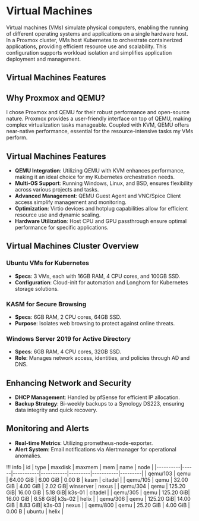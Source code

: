# Virtual Machines

Virtual machines (VMs) simulate physical computers, enabling the running of different operating systems and applications on a single hardware host. In a Proxmox cluster, VMs host Kubernetes to orchestrate containerized applications, providing efficient resource use and scalability. This configuration supports workload isolation and simplifies application deployment and management.

## Virtual Machines Features

## Why Proxmox and QEMU?

I chose Proxmox and QEMU for their robust performance and open-source nature. Proxmox provides a user-friendly interface on top of QEMU, making complex virtualization tasks manageable. Coupled with KVM, QEMU offers near-native performance, essential for the resource-intensive tasks my VMs perform.


## Virtual Machines Features

- **QEMU Integration**: Utilizing QEMU with KVM enhances performance, making it an ideal choice for my Kubernetes orchestration needs.
- **Multi-OS Support**: Running Windows, Linux, and BSD, ensures flexibility across various projects and tasks.
- **Advanced Management**: QEMU Guest Agent and VNC/Spice Client access simplify management and monitoring.
- **Optimization**: Virtio devices and hotplug capabilities allow for efficient resource use and dynamic scaling.
- **Hardware Utilization**: Host CPU and GPU passthrough ensure optimal performance for specific applications.

## Virtual Machines Cluster Overview

### Ubuntu VMs for Kubernetes

- **Specs**: 3 VMs, each with 16GB RAM, 4 CPU cores, and 100GB SSD.
- **Configuration**: Cloud-init for automation and Longhorn for Kubernetes storage solutions.

### KASM for Secure Browsing

- **Specs**: 6GB RAM, 2 CPU cores, 64GB SSD.
- **Purpose**: Isolates web browsing to protect against online threats.

### Windows Server 2019 for Active Directory

- **Specs**: 6GB RAM, 4 CPU cores, 32GB SSD.
- **Role**: Manages network access, identities, and policies through AD and DNS.

## Enhancing Network and Security

- **DHCP Management**: Handled by pfSense for efficient IP allocation.
- **Backup Strategy**: Bi-weekly backups to a Synology DS223, ensuring data integrity and quick recovery.

## Monitoring and Alerts

- **Real-time Metrics**: Utilizing prometheus-node-exporter.
- **Alert System**: Email notifications via Alertmanager for operational anomalies.

!!! info
    | id       | type | maxdisk   | maxmem    | mem     | name      | node    |
    |----------|------|-----------|-----------|---------|-----------|---------|
    | qemu/103 | qemu | 64.00 GiB | 6.00 GiB  | 0.00 B  | kasm      | citadel |
    | qemu/105 | qemu | 32.00 GiB | 4.00 GiB  | 2.02 GiB| winserver | nexus   |
    | qemu/304 | qemu | 125.20 GiB| 16.00 GiB | 5.18 GiB| k3s-01    | citadel |
    | qemu/305 | qemu | 125.20 GiB| 16.00 GiB | 6.58 GiB| k3s-02    | helix   |
    | qemu/306 | qemu | 125.20 GiB| 14.00 GiB | 8.83 GiB| k3s-03    | nexus   |
    | qemu/800 | qemu | 25.20 GiB | 4.00 GiB  | 0.00 B  | ubuntu    | helix   |

